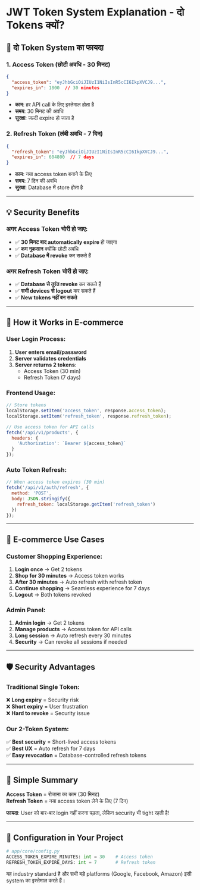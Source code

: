 # JWT Token System Explanation - दो Tokens क्यों?

## 🔑 दो Token System का फायदा

### 1. **Access Token** (छोटी अवधि - 30 मिनट)
```json
{
  "access_token": "eyJhbGciOiJIUzI1NiIsInR5cCI6IkpXVCJ9...",
  "expires_in": 1800  // 30 minutes
}
```
- **काम**: हर API call के लिए इस्तेमाल होता है
- **समय**: 30 मिनट की अवधि  
- **सुरक्षा**: जल्दी expire हो जाता है

### 2. **Refresh Token** (लंबी अवधि - 7 दिन)
```json
{
  "refresh_token": "eyJhbGciOiJIUzI1NiIsInR5cCI6IkpXVCJ9...",
  "expires_in": 604800  // 7 days
}
```
- **काम**: नया access token बनाने के लिए
- **समय**: 7 दिन की अवधि
- **सुरक्षा**: Database में store होता है

---

## 💡 Security Benefits

### अगर Access Token चोरी हो जाए:
- ✅ **30 मिनट बाद automatically expire** हो जाएगा
- ✅ **कम नुकसान** क्योंकि छोटी अवधि
- ✅ **Database में revoke** कर सकते हैं

### अगर Refresh Token चोरी हो जाए:
- ✅ **Database से तुरंत revoke** कर सकते हैं
- ✅ **सभी devices से logout** कर सकते हैं
- ✅ **New tokens नहीं बन सकते**

---

## 🔄 How it Works in E-commerce

### User Login Process:
1. **User enters email/password**
2. **Server validates credentials**
3. **Server returns 2 tokens**:
   - Access Token (30 min)
   - Refresh Token (7 days)

### Frontend Usage:
```javascript
// Store tokens
localStorage.setItem('access_token', response.access_token);
localStorage.setItem('refresh_token', response.refresh_token);

// Use access token for API calls
fetch('/api/v1/products', {
  headers: {
    'Authorization': `Bearer ${access_token}`
  }
});
```

### Auto Token Refresh:
```javascript
// When access token expires (30 min)
fetch('/api/v1/auth/refresh', {
  method: 'POST',
  body: JSON.stringify({
    refresh_token: localStorage.getItem('refresh_token')
  })
});
```

---

## 📱 E-commerce Use Cases

### Customer Shopping Experience:
1. **Login once** → Get 2 tokens
2. **Shop for 30 minutes** → Access token works
3. **After 30 minutes** → Auto refresh with refresh token
4. **Continue shopping** → Seamless experience for 7 days
5. **Logout** → Both tokens revoked

### Admin Panel:
1. **Admin login** → Get 2 tokens
2. **Manage products** → Access token for API calls
3. **Long session** → Auto refresh every 30 minutes
4. **Security** → Can revoke all sessions if needed

---

## 🛡️ Security Advantages

### Traditional Single Token:
❌ **Long expiry** = Security risk  
❌ **Short expiry** = User frustration  
❌ **Hard to revoke** = Security issue

### Our 2-Token System:
✅ **Best security** = Short-lived access tokens  
✅ **Best UX** = Auto refresh for 7 days  
✅ **Easy revocation** = Database-controlled refresh tokens

---

## 🎯 Simple Summary

**Access Token** = रोजाना का काम (30 मिनट)  
**Refresh Token** = नया access token लेने के लिए (7 दिन)

**फायदा**: User को बार-बार login नहीं करना पड़ता, लेकिन security भी tight रहती है!

---

## 🔧 Configuration in Your Project

```python
# app/core/config.py
ACCESS_TOKEN_EXPIRE_MINUTES: int = 30    # Access token
REFRESH_TOKEN_EXPIRE_DAYS: int = 7       # Refresh token
```

यह industry standard है और सभी बड़े platforms (Google, Facebook, Amazon) इसी system का इस्तेमाल करते हैं।
